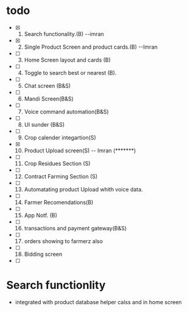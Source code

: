 # todo

* [x] 1.    Search functionality.(B) --imran
* [x] 2.    Single Product Screen and product cards.(B) --Imran
* [ ] 3.    Home Screen layout and cards (B) 
* [ ] 4.    Toggle to search best or nearest (B).
* [ ] 5.    Chat screen (B&S)
* [ ] 6.    Mandi Screen(B&S)
* [ ] 7.    Voice command automation(B&S)
* [ ] 8.    UI sunder (B&S)
* [ ] 9.    Crop calender integartion(S)
* [x] 10.   Product Upload screen(S) -- Imran (*******)
* [ ] 11.   Crop Residues Section (S)
* [ ] 12.   Contract Farming Section (S)
* [ ] 13.   Automatating product Upload whith voice data.
* [ ] 14.   Farmer Recomendations(B)
* [ ] 15.   App Notf. (B)
* [ ] 16.   transactions and payment gateway(B&S)
* [ ] 17.   orders showing to farmerz also
* [ ] 18.   Bidding screen
* [ ] 


# Search functionlity
- integrated with product database helper calss and in home screen


